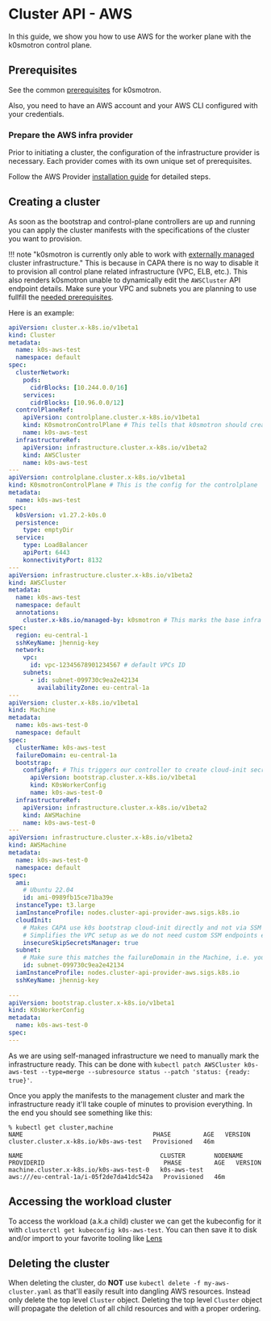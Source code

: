 # Cluster API - AWS

In this guide, we show you how to use AWS for the worker plane with the k0smotron control plane.

## Prerequisites

See the common [prerequisites](capi-examples.md#prerequisites) for k0smotron.

Also, you need to have an AWS account and your AWS CLI configured with your credentials.

### Prepare the AWS infra provider

Prior to initiating a cluster, the configuration of the infrastructure provider is necessary. Each provider comes with its own unique set of prerequisites.

Follow the AWS Provider [installation guide](https://cluster-api-aws.sigs.k8s.io/getting-started.html#initialize-the-management-cluster) for detailed steps.

## Creating a cluster

As soon as the bootstrap and control-plane controllers are up and running you can apply the cluster manifests with the specifications of the cluster you want to provision.

!!! note "k0smotron is currently only able to work with [externally managed](https://cluster-api-aws.sigs.k8s.io/topics/bring-your-own-aws-infrastructure.html) cluster infrastructure."
    This is because in CAPA there is no way to disable it to provision all control plane related infrastructure (VPC, ELB, etc.).
    This also renders k0smotron unable to dynamically edit the `AWSCluster` API endpoint details. Make sure your VPC and subnets you are planning to use fullfill the [needed prerequisites](https://cluster-api-aws.sigs.k8s.io/topics/bring-your-own-aws-infrastructure.html#prerequisites).

Here is an example:

```yaml
apiVersion: cluster.x-k8s.io/v1beta1
kind: Cluster
metadata:
  name: k0s-aws-test
  namespace: default
spec:
  clusterNetwork:
    pods:
      cidrBlocks: [10.244.0.0/16]
    services:
      cidrBlocks: [10.96.0.0/12]
  controlPlaneRef:
    apiVersion: controlplane.cluster.x-k8s.io/v1beta1
    kind: K0smotronControlPlane # This tells that k0smotron should create the controlplane
    name: k0s-aws-test
  infrastructureRef:
    apiVersion: infrastructure.cluster.x-k8s.io/v1beta2
    kind: AWSCluster
    name: k0s-aws-test
---
apiVersion: controlplane.cluster.x-k8s.io/v1beta1
kind: K0smotronControlPlane # This is the config for the controlplane
metadata:
  name: k0s-aws-test
spec:
  k0sVersion: v1.27.2-k0s.0
  persistence:
    type: emptyDir
  service:
    type: LoadBalancer
    apiPort: 6443
    konnectivityPort: 8132
---
apiVersion: infrastructure.cluster.x-k8s.io/v1beta2
kind: AWSCluster
metadata:
  name: k0s-aws-test
  namespace: default
  annotations:
    cluster.x-k8s.io/managed-by: k0smotron # This marks the base infra to be self managed. The value of the annotation is irrelevant, as long as there is a value.
spec:
  region: eu-central-1
  sshKeyName: jhennig-key
  network:
    vpc:
      id: vpc-12345678901234567 # default VPCs ID
    subnets:
      - id: subnet-099730c9ea2e42134
        availabilityZone: eu-central-1a
---
apiVersion: cluster.x-k8s.io/v1beta1
kind: Machine
metadata:
  name: k0s-aws-test-0
  namespace: default
spec:
  clusterName: k0s-aws-test
  failureDomain: eu-central-1a
  bootstrap:
    configRef: # This triggers our controller to create cloud-init secret
      apiVersion: bootstrap.cluster.x-k8s.io/v1beta1
      kind: K0sWorkerConfig
      name: k0s-aws-test-0
  infrastructureRef:
    apiVersion: infrastructure.cluster.x-k8s.io/v1beta2
    kind: AWSMachine
    name: k0s-aws-test-0
---
apiVersion: infrastructure.cluster.x-k8s.io/v1beta2
kind: AWSMachine
metadata:
  name: k0s-aws-test-0
  namespace: default
spec:
  ami:
    # Ubuntu 22.04
    id: ami-0989fb15ce71ba39e
  instanceType: t3.large
  iamInstanceProfile: nodes.cluster-api-provider-aws.sigs.k8s.io
  cloudInit:
    # Makes CAPA use k0s bootstrap cloud-init directly and not via SSM
    # Simplifies the VPC setup as we do not need custom SSM endpoints etc.
    insecureSkipSecretsManager: true
  subnet:
    # Make sure this matches the failureDomain in the Machine, i.e. you pick the subnet ID for the AZ
    id: subnet-099730c9ea2e42134
  iamInstanceProfile: nodes.cluster-api-provider-aws.sigs.k8s.io
  sshKeyName: jhennig-key
    
---
apiVersion: bootstrap.cluster.x-k8s.io/v1beta1
kind: K0sWorkerConfig
metadata:
  name: k0s-aws-test-0
spec:
---
```

As we are using self-managed infrastructure we need to manually mark the infrastructure ready. This can be done with `kubectl patch AWSCluster k0s-aws-test --type=merge --subresource status --patch 'status: {ready: true}'`.

Once you apply the manifests to the management cluster and mark the infrastructure ready it'll take couple of minutes to provision everything. In the end you should see something like this:

```shell
% kubectl get cluster,machine
NAME                                    PHASE         AGE   VERSION
cluster.cluster.x-k8s.io/k0s-aws-test   Provisioned   46m   

NAME                                      CLUSTER        NODENAME   PROVIDERID                                 PHASE         AGE   VERSION
machine.cluster.x-k8s.io/k0s-aws-test-0   k0s-aws-test              aws:///eu-central-1a/i-05f2de7da41dc542a   Provisioned   46m   
```

## Accessing the workload cluster

To access the workload (a.k.a child) cluster we can get the kubeconfig for it with `clusterctl get kubeconfig k0s-aws-test`. You can then save it to disk and/or import to your favorite tooling like [Lens](https://k8slens.dev)

## Deleting the cluster

When deleting the cluster, do **NOT** use `kubectl delete -f my-aws-cluster.yaml` as that'll easily result into dangling AWS resources. Instead only delete the top level `Cluster` object. Deleting the top level `Cluster` object will propagate the deletion of all child resources and with a proper ordering.
